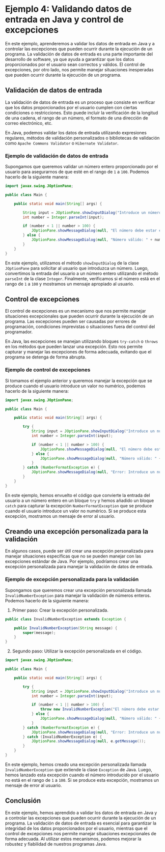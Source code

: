 # Ejemplo 4: Validando datos de entrada en Java y control de excepciones

En este ejemplo, aprenderemos a validar los datos de entrada en Java y a controlar las excepciones que pueden ocurrir
durante la ejecución de un programa. La validación de datos de entrada es una parte importante del desarrollo de
software, ya que ayuda a garantizar que los datos proporcionados por el usuario sean correctos y válidos. El control de
excepciones, por otro lado, nos permite manejar situaciones inesperadas que pueden ocurrir durante la ejecución de un
programa.

## Validación de datos de entrada

La validación de datos de entrada es un proceso que consiste en verificar que los datos proporcionados por el usuario
cumplen con ciertas condiciones o restricciones. Esto puede incluir la verificación de la longitud de una cadena, el
rango de un número, el formato de una dirección de correo electrónico, etc.

En Java, podemos validar los datos de entrada utilizando expresiones regulares, métodos de validación personalizados o
bibliotecas de validación como `Apache Commons Validator` o `Hibernate Validator`.

### Ejemplo de validación de datos de entrada

Supongamos que queremos validar un número entero proporcionado por el usuario para asegurarnos de que esté en el rango
de `1` a `100`. Podemos hacerlo de la siguiente manera:

```java
import javax.swing.JOptionPane;

public class Main {

    public static void main(String[] args) {

        String input = JOptionPane.showInputDialog("Introduce un número entre 1 y 100:");
        int number = Integer.parseInt(input);

        if (number < 1 || number > 100) {
            JOptionPane.showMessageDialog(null, "El número debe estar entre 1 y 100.");
        } else {
            JOptionPane.showMessageDialog(null, "Número válido: " + number);
        }
    }
}
```

En este ejemplo, utilizamos el método `showInputDialog` de la clase `JOptionPane` para solicitar al usuario que
introduzca un número. Luego, convertimos la entrada del usuario a un número entero utilizando el método
`parseInt` de la clase `Integer`. Finalmente, verificamos si el número está en el rango de `1` a `100` y mostramos
un mensaje apropiado al usuario.

## Control de excepciones

El control de excepciones es un mecanismo que nos permite manejar situaciones excepcionales que pueden ocurrir durante
la ejecución de un programa. Las excepciones pueden ser causadas por errores de programación, condiciones imprevistas o
situaciones fuera del control del programador.

En Java, las excepciones se manejan utilizando bloques `try-catch` o `throws` en los métodos que pueden lanzar una
excepción. Esto nos permite capturar y manejar las excepciones de forma adecuada, evitando que el programa se detenga
de forma abrupta.

### Ejemplo de control de excepciones

Si tomamos el ejemplo anterior y queremos manejar la excepción que se produce cuando el usuario introduce un valor no
numérico, podemos hacerlo de la siguiente manera:

```java
import javax.swing.JOptionPane;

public class Main {

    public static void main(String[] args) {

        try {
            String input = JOptionPane.showInputDialog("Introduce un número entre 1 y 100:");
            int number = Integer.parseInt(input);

            if (number < 1 || number > 100) {
                JOptionPane.showMessageDialog(null, "El número debe estar entre 1 y 100.");
            } else {
                JOptionPane.showMessageDialog(null, "Número válido: " + number);
            }
        } catch (NumberFormatException e) {
            JOptionPane.showMessageDialog(null, "Error: Introduce un número válido.");
        }
    }
}
```

En este ejemplo, hemos envuelto el código que convierte la entrada del usuario a un número entero en un bloque `try`
y hemos añadido un bloque `catch` para capturar la excepción `NumberFormatException` que se produce cuando el usuario
introduce un valor no numérico. Si se produce esta excepción, mostramos un mensaje de error al usuario.

## Creando una excepción personalizada para la validación

En algunos casos, puede ser útil crear una excepción personalizada para manejar situaciones específicas que no se
pueden manejar con las excepciones estándar de Java. Por ejemplo, podríamos crear una excepción personalizada para
manejar la validación de datos de entrada.

### Ejemplo de excepción personalizada para la validación

Supongamos que queremos crear una excepción personalizada llamada `InvalidNumberException` para manejar la validación
de números enteros. Podemos hacerlo de la siguiente manera:

1. Primer paso: Crear la excepción personalizada.

```java
public class InvalidNumberException extends Exception {

    public InvalidNumberException(String message) {
        super(message);
    }
}
```

2. Segundo paso: Utilizar la excepción personalizada en el código.

```java
import javax.swing.JOptionPane;

public class Main {

    public static void main(String[] args) {

        try {
            String input = JOptionPane.showInputDialog("Introduce un número entre 1 y 100:");
            int number = Integer.parseInt(input);

            if (number < 1 || number > 100) {
                throw new InvalidNumberException("El número debe estar entre 1 y 100.");
            } else {
                JOptionPane.showMessageDialog(null, "Número válido: " + number);
            }
        } catch (NumberFormatException e) {
            JOptionPane.showMessageDialog(null, "Error: Introduce un número válido.");
        } catch (InvalidNumberException e) {
            JOptionPane.showMessageDialog(null, e.getMessage());
        }
    }
}
```

En este ejemplo, hemos creado una excepción personalizada llamada `InvalidNumberException` que extiende la clase
`Exception` de Java. Luego, hemos lanzado esta excepción cuando el número introducido por el usuario no está en el
rango de `1` a `100`. Si se produce esta excepción, mostramos un mensaje de error al usuario.

## Conclusión

En este ejemplo, hemos aprendido a validar los datos de entrada en Java y a controlar las excepciones que pueden ocurrir
durante la ejecución de un programa. La validación de datos de entrada es esencial para garantizar la integridad de los
datos proporcionados por el usuario, mientras que el control de excepciones nos permite manejar situaciones
excepcionales de forma adecuada. Al utilizar estos mecanismos, podemos mejorar la robustez y fiabilidad de nuestros
programas Java.